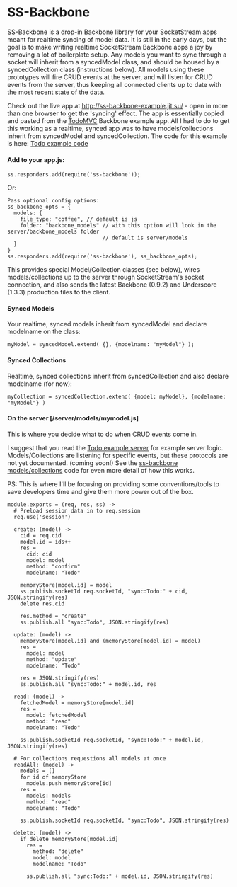 # SS-Backbone

SS-Backbone is a drop-in Backbone library for your SocketStream apps meant for realtime syncing of model data. It is still in the early days, but the goal is to make writing realtime SocketStream Backbone apps a joy by removing a lot of boilerplate setup. Any models you want to sync through a socket will inherit from a syncedModel class, and should be housed by a syncedCollection class (instructions below). All models using these prototypes will fire CRUD events at the server, and will listen for CRUD events from the server, thus keeping all connected clients up to date with the most recent state of the data.

Check out the live app at http://ss-backbone-example.jit.su/ - open in more than one browser to get the 'syncing' effect. The app is essentially copied and pasted from the [TodoMVC](http://todomvc.com) Backbone example app. All I had to do to get this working as a realtime, synced app was to have models/collections inherit from syncedModel and syncedCollection. The code for this example is here: [Todo example code](https://github.com/jkonowitch/ss-backbone/blob/master/examples/todo_example/)

#### Add to your app.js:
	ss.responders.add(require('ss-backbone'));

Or:

    Pass optional config options:
    ss_backbone_opts = {
      models: {
        file_type: "coffee", // default is js
        folder: "backbone_models" // with this option will look in the server/backbone_models folder
                                  // default is server/models
      }
    }
    ss.responders.add(require('ss-backbone'), ss_backbone_opts);

This provides special Model/Collection classes (see below), wires models/collections up to the server through SocketStream's socket connection, and also sends the latest Backbone (0.9.2) and Underscore (1.3.3) production files to the client.

#### Synced Models
Your realtime, synced models inherit from syncedModel and declare modelname on the class:

    myModel = syncedModel.extend( {}, {modelname: "myModel"} );

#### Synced Collections
Realtime, synced collections inherit from syncedCollection and also declare modelname (for now):

    myCollection = syncedCollection.extend( {model: myModel}, {modelname: "myModel"} )

#### On the server [/server/models/mymodel.js]
This is where you decide what to do when CRUD events come in.

I suggest that you read the [Todo example server](https://github.com/jkonowitch/ss-backbone/blob/master/examples/todo_example/server/backbone_models/todo.coffee) for example server logic. Models/Collections are listening for specific events, but these protocols are not yet documented. (coming soon!) See the [ss-backbone models/collections](https://github.com/jkonowitch/ss-backbone/blob/master/src/client.coffee) code for even more detail of how this works.

PS: This is where I'll be focusing on providing some conventions/tools to save developers time and give them more power out of the box.
```cofeescript
module.exports = (req, res, ss) ->
  # Preload session data in to req.session
  req.use('session')

  create: (model) ->
    cid = req.cid
    model.id = ids++
    res =
      cid: cid
      model: model
      method: "confirm"
      modelname: "Todo"

    memoryStore[model.id] = model
    ss.publish.socketId req.socketId, "sync:Todo:" + cid, JSON.stringify(res)
    delete res.cid

    res.method = "create"
    ss.publish.all "sync:Todo", JSON.stringify(res)

  update: (model) ->
    memoryStore[model.id] and (memoryStore[model.id] = model)
    res =
      model: model
      method: "update"
      modelname: "Todo"

    res = JSON.stringify(res)
    ss.publish.all "sync:Todo:" + model.id, res

  read: (model) ->
    fetchedModel = memoryStore[model.id]
    res =
      model: fetchedModel
      method: "read"
      modelname: "Todo"

    ss.publish.socketId req.socketId, "sync:Todo:" + model.id, JSON.stringify(res)

  # For collections requestions all models at once
  readAll: (model) ->
    models = []
    for id of memoryStore
      models.push memoryStore[id]
    res =
      models: models
      method: "read"
      modelname: "Todo"

    ss.publish.socketId req.socketId, "sync:Todo", JSON.stringify(res)

  delete: (model) ->
    if delete memoryStore[model.id]
      res =
        method: "delete"
        model: model
        modelname: "Todo"

      ss.publish.all "sync:Todo:" + model.id, JSON.stringify(res)
```
